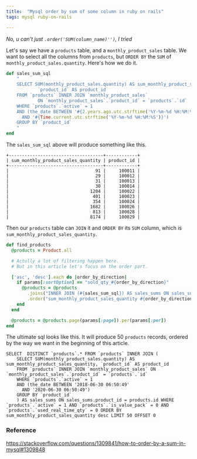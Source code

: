 ```yaml
---
title:  "Mysql order by sum of some column in ruby on rails"
tags: mysql ruby-on-rails

---
```


*No, u can't just `.order('SUM(column_name)'')`, I tried*

Let's say we have a `products` table, and a `monthly_product_sales` table. We want to select all the columns from `products`, but `ORDER BY` the `SUM` of `monthly_product_sales.quantity`. Here's how we do it.

```ruby
def sales_sum_sql
    "
    SELECT SUM(monthly_product_sales.quantity) AS sum_monthly_product_sales_quantity,
			`product_id` AS product_id
    FROM `products` INNER JOIN `monthly_product_sales`
			ON `monthly_product_sales`.`product_id` = `products`.`id`
    WHERE `products`.`active` = 1
    AND (the_date BETWEEN '#{2.years.ago.utc.strftime('%Y-%m-%d %H:%M:%S')}'
      AND '#{Time.current.utc.strftime('%Y-%m-%d %H:%M:%S')}')
    GROUP BY `product_id`
    "
end
```

The `sales_sum_sql` above will produce something like this.

```
+------------------------------------+------------+
| sum_monthly_product_sales_quantity | product_id |
+------------------------------------+------------+
|                                 91 |     100011 |
|                                 29 |     100012 |
|                                 31 |     100013 |
|                                 30 |     100014 |
|                               1204 |     100022 |
|                                401 |     100023 |
|                                354 |     100024 |
|                               1682 |     100026 |
|                                813 |     100028 |
|                               8174 |     100029 |
```

Then our `products` table can `JOIN` it and `ORDER BY` its `SUM` column, which is `sum_monthly_product_sales_quantity`.

```ruby
def find_products
  @products = Product.all

  # Actully a lot of filtering happen here.
  # But in this article let's focus on the order part.

  ['asc', 'desc'].each do |order_by_direction|
    if params[:sortOption] == "sold_qty_#{order_by_direction}"
      @products = @products
        .joins("INNER JOIN (#{sales_sum_sql}) AS sales_sums ON sales_sums.product_id = products.id")
        .order("sum_monthly_product_sales_quantity #{order_by_direction}")
    end
  end

  @products = @products.page(params[:page]).per(params[:per])
end
```

The ultimate sql looks like this. It will produce 50 `products` records, ordered by the way we want in the beginning of this article.

```mysql
SELECT  DISTINCT `products`.* FROM `products` INNER JOIN (
    SELECT SUM(monthly_product_sales.quantity) AS sum_monthly_product_sales_quantity, `product_id` AS product_id
    FROM `products` INNER JOIN `monthly_product_sales` ON `monthly_product_sales`.`product_id` = `products`.`id`
    WHERE `products`.`active` = 1
    AND (the_date BETWEEN '2018-06-30 06:50:49'
      AND '2020-06-30 06:50:49')
    GROUP BY `product_id`
    ) AS sales_sums ON sales_sums.product_id = products.id WHERE `products`.`active` = 1 AND `products`.`is_value_pack` = 0 AND `products`.`used_real_time_qty` = 0 ORDER BY sum_monthly_product_sales_quantity desc LIMIT 50 OFFSET 0
```

### Reference

https://stackoverflow.com/questions/1309841/how-to-order-by-a-sum-in-mysql#1309848
